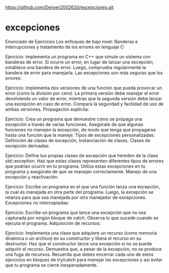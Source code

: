 https://github.com/Denver2002620/excepciones.git
# excepciones
Enunciado de Ejercicios
Los enfoques de bajo nivel: Banderas e interrupciones y tratamiento de los errores en lenguaje C:

Ejercicio: Implementa un programa en C++ que simule un sistema con banderas de error. Si ocurre un error, en lugar de lanzar una excepción, establece una bandera de error. Luego, comprueba regularmente la bandera de error para manejarla.
Las excepciones son más seguras que los errores:

Ejercicio: Implementa dos versiones de una función que pueda provocar un error (como la división por cero). La primera versión debe manejar el error devolviendo un valor de error, mientras que la segunda versión debe lanzar una excepción en caso de error. Compara la seguridad y facilidad de uso de ambas versiones.
Propagación explícita:

Ejercicio: Crea un programa que demuestre cómo se propaga una excepción a través de varias funciones. Asegúrate de que algunas funciones no manejen la excepción, de modo que tenga que propagarse hasta una función que la maneje.
Tipos de excepciones personalizadas: Definición de clases de excepción, Instanciación de clases, Clases de excepción derivadas:

Ejercicio: Define tus propias clases de excepción que hereden de la clase std::exception. Haz que estas clases representen diferentes tipos de errores que podrían ocurrir en tu programa. Utiliza estas excepciones en tu programa y asegúrate de que se manejan correctamente.
Manejo de una excepción y reactivación:

Ejercicio: Escribe un programa en el que una función lanza una excepción, la cual es manejada en otra parte del programa. Luego, la excepción se relanza para que sea manejada por otro manejador de excepciones.
Excepciones no interceptadas:

Ejercicio: Escribe un programa que lance una excepción que no sea capturada por ningún bloque de catch. Observa lo que sucede cuando se ejecuta el programa.
Adquisición de recursos:

Ejercicio: Implementa una clase que adquiere un recurso (como memoria dinámica o un archivo) en su constructor y libera el recurso en su destructor. Haz que el constructor lance una excepción si no se puede adquirir el recurso. Demuestra que, a pesar de la excepción, no se produce una fuga de recursos.
Recuerda que debes encerrar cada uno de estos ejercicios en bloques de try/catch para manejar las excepciones y así evitar que tu programa se cierre inesperadamente.
